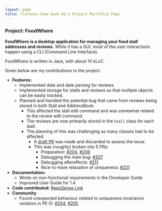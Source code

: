```yaml
---
layout: page
title: Clarence Chew Xuan Da's Project Portfolio Page
---
```


### Project: FoodWhere

**FoodWhere is a desktop application for managing your food stall addresses and reviews.** While it has a GUI, most of the user interactions happen using a CLI (Command Line Interface).

FoodWhere is written in Java, with about 10 kLoC.

Given below are my contributions to the project.

* **Features:**
  * Implemented date and date parsing for reviews.
  * Implemented storage for stalls and reviews so that multiple objects can be easily tracked.
  * Planned and handled the potential bug that came from reviews being stored in both Stall and AddressBook.
    * This affected the stall edit command and was somewhat related to the review edit command.
    * The reviews are now primarily stored in the `Stall` class for each stall.
    * The planning of this was challenging as many classes had to be affected.
      * A [draft PR](https://github.com/AY2223S1-CS2103-W14-2/tp/pull/201) was made and discarded to assess the issue.
      * This was (roughly) broken into 5 PRs:
        * Preparation: [#204](https://github.com/AY2223S1-CS2103-W14-2/tp/pull/204), [#206](https://github.com/AY2223S1-CS2103-W14-2/tp/pull/206)
        * Debugging the main bug: [#207](https://github.com/AY2223S1-CS2103-W14-2/tp/pull/207)
        * Debugging aftereffects: [#211](https://github.com/AY2223S1-CS2103-W14-2/tp/pull/211)
        * Nice-to-have relaxation of uniqueness: [#221](https://github.com/AY2223S1-CS2103-W14-2/tp/pull/221)
* **Documentation:**
  * Wrote on non-functional requirements in the Developer Guide
  * Improved User Guide for 1.4
* **Code contributed:** [RepoSense Link](https://nus-cs2103-ay2223s1.github.io/tp-dashboard/?search=clarence-chew&breakdown=true&sort=groupTitle&sortWithin=title&since=2022-09-16&timeframe=commit&mergegroup=&groupSelect=groupByRepos&checkedFileTypes=docs~functional-code~test-code~other)
* **Community**
  * Found unexpected behaviour related to uniqueness invariance violation in PE-D: [#204](https://github.com/AY2223S1-CS2103-F13-1/tp/issues/204), [#205](https://github.com/AY2223S1-CS2103-F13-1/tp/issues/205)
